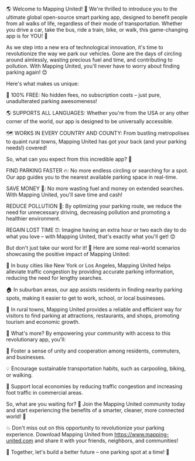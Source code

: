 🌎 Welcome to Mapping United! 🚀 We're thrilled to introduce you to the ultimate global open-source smart parking app, designed to benefit people from all walks of life, regardless of their mode of transportation. Whether you drive a car, take the bus, ride a train, bike, or walk, this game-changing app is for YOU! 🤩

As we step into a new era of technological innovation, it's time to revolutionize the way we park our vehicles. Gone are the days of circling around aimlessly, wasting precious fuel and time, and contributing to pollution. With Mapping United, you'll never have to worry about finding parking again! 😊

Here's what makes us unique:

🌟 100% FREE: No hidden fees, no subscription costs – just pure, unadulterated parking awesomeness!

🌎 SUPPORTS ALL LANGUAGES: Whether you're from the USA or any other corner of the world, our app is designed to be universally accessible.

🗺️ WORKS IN EVERY COUNTRY AND COUNTY: From bustling metropolises to quaint rural towns, Mapping United has got your back (and your parking needs!) covered!

So, what can you expect from this incredible app? 🤔

FIND PARKING FASTER 🔥: No more endless circling or searching for a spot. Our app guides you to the nearest available parking space in real-time.

SAVE MONEY 💸: No more wasting fuel and money on extended searches. With Mapping United, you'll save time and cash!

REDUCE POLLUTION 🌟: By optimizing your parking route, we reduce the need for unnecessary driving, decreasing pollution and promoting a healthier environment.

REGAIN LOST TIME ⏰: Imagine having an extra hour or two each day to do what you love – with Mapping United, that's exactly what you'll get! 😊

But don't just take our word for it! 🤝 Here are some real-world scenarios showcasing the positive impact of Mapping United:

🌆 In busy cities like New York or Los Angeles, Mapping United helps alleviate traffic congestion by providing accurate parking information, reducing the need for lengthy searches.

🏠 In suburban areas, our app assists residents in finding nearby parking spots, making it easier to get to work, school, or local businesses.

🚂 In rural towns, Mapping United provides a reliable and efficient way for visitors to find parking at attractions, restaurants, and shops, promoting tourism and economic growth.

🌟 What's more? By empowering your community with access to this revolutionary app, you'll:

🤝 Foster a sense of unity and cooperation among residents, commuters, and businesses.

💡 Encourage sustainable transportation habits, such as carpooling, biking, or walking.

🚀 Support local economies by reducing traffic congestion and increasing foot traffic in commercial areas.

So, what are you waiting for? 🎉 Join the Mapping United community today and start experiencing the benefits of a smarter, cleaner, more connected world! 🌟

💥 Don't miss out on this opportunity to revolutionize your parking experience. Download Mapping United from https://www.mapping-united.com and share it with your friends, neighbors, and communities!

🚀 Together, let's build a better future – one parking spot at a time! 💪